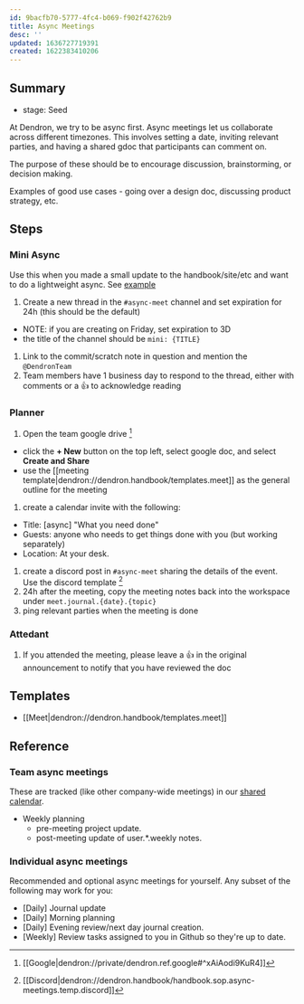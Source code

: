 ```yaml
---
id: 9bacfb70-5777-4fc4-b069-f902f42762b9
title: Async Meetings
desc: ''
updated: 1636727719391
created: 1622383410206
---
```



## Summary
- stage: Seed

At Dendron, we try to be async first. Async meetings let us collaborate across different timezones. This involves setting a date, inviting relevant parties, and having a shared gdoc that participants can comment on.

The purpose of these should be to encourage discussion, brainstorming, or decision making.

Examples of good use cases - going over a design doc, discussing product strategy, etc.


## Steps

### Mini Async

Use this when you made a small update to the handbook/site/etc and want to do a lightweight async. See [example](https://github.com/dendronhq/handbook/commit/58aa4d75c1d5275c01e628dd77e24a99a216748f#)

1. Create a new thread in the `#async-meet` channel and set expiration for 24h (this should be the default)
  - NOTE: if you are creating on Friday, set expiration to 3D
  - the title of the channel should be `mini: {TITLE}`
1. Link to the commit/scratch note in question and mention the `@DendronTeam`
1. Team members have 1 business day to respond to the thread, either with comments or a 👍 to acknowledge reading

### Planner
1. Open the team google drive [^async]
  - click the **+ New** button on the top left, select google doc, and select **Create and Share**
  - use the [[meeting template|dendron://dendron.handbook/templates.meet]] as the general outline for the meeting
1. create a calendar invite with the following:
  - Title: [async] "What you need done"
  - Guests: anyone who needs to get things done with you (but working separately)
  - Location: At your desk.
1. create a discord post in `#async-meet` sharing the details of the event. Use the discord template [^discord]
1. 24h after the meeting, copy the meeting notes back into the workspace under `meet.journal.{date}.{topic}`
1. ping relevant parties when the meeting is done

### Attedant
1. If you attended the meeting, please leave a 👍 in the original announcement to notify that you have reviewed the doc

## Templates
- [[Meet|dendron://dendron.handbook/templates.meet]]

## Reference

### Team async meetings

These are tracked (like other company-wide meetings) in our [shared calendar](https://calendar.google.com/calendar/embed?src=c_hdk7vjft9ch2meqqk6mfq5a2v8%40group.calendar.google.com&ctz=Asia%2FKolkata).

- Weekly planning
  - pre-meeting project update.
  - post-meeting update of user.\*.weekly notes.

### Individual async meetings
Recommended and optional async meetings for yourself. Any subset of the following may work for you:
- [Daily] Journal update
- [Daily] Morning planning
- [Daily] Evening review/next day journal creation.
- [Weekly] Review tasks assigned to you in Github so they're up to date.


[^discord]: [[Discord|dendron://dendron.handbook/handbook.sop.async-meetings.temp.discord]]
[^async]: [[Google|dendron://private/dendron.ref.google#^xAiAodi9KuR4]]